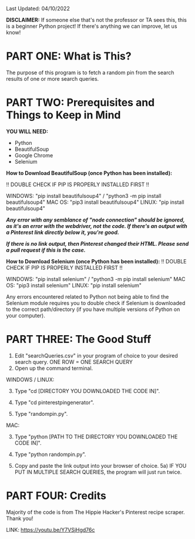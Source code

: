 Last Updated: 04/10/2022


**DISCLAIMER:** If someone else that's not the professor or TA sees this, this is a beginner
Python project! If there's anything we can improve, let us know!

# PART ONE: What is This?
The purpose of this program is to fetch a random pin from the search results of one or more search queries.



# PART TWO: Prerequisites and Things to Keep in Mind

**YOU WILL NEED:**
* Python
* BeautifulSoup
* Google Chrome
* Selenium

**How to Download BeautifulSoup (once Python has been installed):**

!! DOUBLE CHECK IF PIP IS PROPERLY INSTALLED FIRST !!

WINDOWS: "pip install beautifulsoup4" / "python3 -m pip install beautifulsoup4"
MAC OS: "pip3 install beautifulsoup4"
LINUX: "pip install beautifulsoup4"

***Any error with any semblance of "node connection" should be ignored, as it's an error with the webdriver, not the code. If there's
an output with a Pinterest link directly below it, you're good.***

***If there is no link output, then Pinterest changed their HTML. Please send a pull request if this is the case.***

**How to Download Selenium (once Python has been installed):**
!! DOUBLE CHECK IF PIP IS PROPERLY INSTALLED FIRST !!

WINDOWS: "pip install selenium" / "python3 -m pip install selenium"
MAC OS: "pip3 install selenium"
LINUX: "pip install selenium"

Any errors encountered related to Python not being able to find the Selenium module requires you to double check if Selenium is downloaded to the correct path/directory (if you have multiple versions of Python on your computer).




# PART THREE: The Good Stuff

1) Edit "searchQueries.csv" in your program of choice to your desired search query. ONE ROW = ONE SEARCH QUERY
2) Open up the command terminal.

WINDOWS / LINUX:

3) Type "cd [DIRECTORY YOU DOWNLOADED THE CODE IN]".
4) Type "cd pinterestpingenerator".

5) Type "randompin.py".

MAC:

3) Type "python [PATH TO THE DIRECTORY YOU DOWNLOADED THE CODE IN]".
4) Type "python randompin.py".

5) Copy and paste the link output into your browser of choice.
    5a) IF YOU PUT IN MULTIPLE SEARCH QUERIES, the program will just run twice. 





# PART FOUR: Credits

Majority of the code is from The Hippie Hacker's Pinterest recipe scraper. Thank you!

LINK: https://youtu.be/Y7VSjHgd76c
